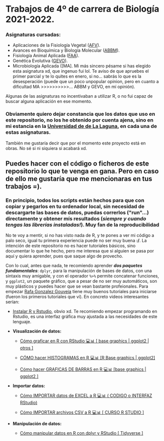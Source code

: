 # Trabajos de 4º de carrera de Biología 2021-2022.

### Asignaturas cursadas: 
* Aplicaciones de la Fisiología Vegetal ([AFV](https://github.com/Juankkar/cuarto_carrera/tree/main/ABBM)).
* Avances en Bioquímica y Biología Molecular ([ABBM](https://github.com/Juankkar/cuarto_carrera/tree/main/AFV)).
* Fisiología Animal Aplicada ([FAA](https://github.com/Juankkar/cuarto_carrera/tree/main/FAA)).
* Genética Evolutiva ([GEVO](https://github.com/Juankkar/cuarto_carrera/tree/main/GEVO)).
* Microbiología Aplicada ([MA]. Mi más sincero pésame si has elegido esta asignatura xd, que ingenuo fui lol. Te aviso de que apruebes el primer parcial y te lo quites en     enero, si no... sabrás lo que es la desesperación (puede que un poco unpopular opinion, pero en cuanto a dificultad MA >>>>>>>>>>... ABBM y GEVO, en mí opinión). 

Algunas de las asignaturas no incentivaban a utilizar R, o no fui capaz de buscar alguna aplicación en ese momento.

### **Obviamente quiero dejar constancia que los datos que uso en este repositorio, no los he obtenido por cuenta ajena, sino en mi estancia en la [Universidad de de La Laguna](https://www.ull.es/), en cada una de estas asignaturas.**

También me gustaría decir que por el momento este proyecto está en obras. No sé si ni siquiera si acabará xd.

## **Puedes hacer con el código o ficheros de este repositorio lo que te venga en gana. Pero en caso de ello me gustaría que me mencionaras en tus trabajos =).** 

### **En principio, todos los scripts están hechos para que con copiar y pegarlos en tu ordenador local, sin necesidad de descargarte las bases de datos, puedas correrlos ("run"...) directamente y obtener mís resultados (***siempre y cuando tengas las librerías instaladas!***). Muy fan de la reproducibilidad** 

No te voy a mentir, si no has visto nada de R, y te pones a ver mi código a palo seco, igual tu primera experiencia puede no ser muy buena **:/**. La intención de este repositorio no es hacer tutoriales básicos, sino documentar lo que he hecho, pero me interesa que si alguien se pasa por aquí y quiera aprender, pues que saque algo de provecho. 

Con lo cual, antes que nada, te recomiendo aprender ***dos paquetes fundamentales***: ```dplyr```, para la manipulación de bases de datos, con una sintaxis muy amigable, y con el operador ```%>%``` permite concatenar funciones, y ```ggplot2```, un paquete gráfico, que a pesar de no ser muy automáticos, son muy plásticos y puedes hacer que se vean bastante profeionales. Para empezar [Rafa Gonzalez Gouveia](https://www.youtube.com/c/RafaGonzalezGouveia/videos) tiene muy buenos tutoriales para iniciarse (fueron los primeros tutoriales que ví). En concreto videos interesantes serían:

* [Instalar R y Rstudio](https://www.youtube.com/watch?v=Nmu4WPdJBRo&list=PLbDLkhJ5sFvCWFbP4tAFALHkNWNFo_FiL&index=2&ab_channel=RafaGonzalezGouveia), obvio xd. Te recomiendo empezar programando en Rstudio, es una interfaz gráfica muy ajustada a las necesidades de este lenguaje.

* **Visualización de datos:**

    * [Cómo graficar en R con RStudio 💻📊 [ base graphics | ggplot2 | otros ]](https://www.youtube.com/watch?v=bYxjgO2dkXI&list=PLbDLkhJ5sFvCWFbP4tAFALHkNWNFo_FiL&index=13&ab_channel=RafaGonzalezGouveia)

    * [CÓMO hacer HISTOGRAMAS en R 💻📊 [R Base graphics | ggplot2]](https://www.youtube.com/watch?v=UhFL6rSjR_c&list=PLbDLkhJ5sFvCWFbP4tAFALHkNWNFo_FiL&index=14&ab_channel=RafaGonzalezGouveia)

    * [Cómo hacer GRAFICAS DE BARRAS en R 💻📊 [base graphics | ggplot2 ]](https://www.youtube.com/watch?v=zAzpuLJA29U&list=PLbDLkhJ5sFvCWFbP4tAFALHkNWNFo_FiL&index=15&ab_channel=RafaGonzalezGouveia)

* **Importar datos:**

    * [Cómo IMPORTAR datos de EXCEL a R 💻📊 ( CODIGO o INTERFAZ RStudio)](https://www.youtube.com/watch?v=Bi0PoYq_gjE&list=PLbDLkhJ5sFvCWFbP4tAFALHkNWNFo_FiL&index=12&ab_channel=RafaGonzalezGouveia)

    * [Cómo IMPORTAR archivos CSV a R 💻📊 [ CURSO R STUDIO ]](https://www.youtube.com/watch?v=agkPSaYEDgQ&list=PLbDLkhJ5sFvCWFbP4tAFALHkNWNFo_FiL&index=16&ab_channel=RafaGonzalezGouveia)

* **Manipulación de datos:**

    * [Cómo manipular datos en R con dplyr y RStudio [ Tidyverse ]
](https://www.youtube.com/watch?v=tpAzZOdA4rw&list=PLbDLkhJ5sFvCWFbP4tAFALHkNWNFo_FiL&index=21&ab_channel=RafaGonzalezGouveia)


